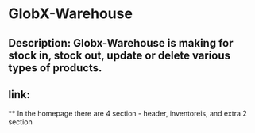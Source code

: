 # GlobX-Warehouse
## Description: Globx-Warehouse is making for stock in, stock out, update or delete various types of products. 
## link: 
** In the homepage there are 4 section - header, inventoreis, and extra 2 section
